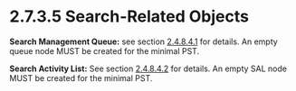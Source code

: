 <html dir="LTR" xmlns:mshelp="http://msdn.microsoft.com/mshelp" xmlns:ddue="http://ddue.schemas.microsoft.com/authoring/2003/5" xmlns:xlink="http://www.w3.org/1999/xlink" xmlns:tool="http://www.microsoft.com/tooltip">
    <head>
        <meta http-equiv="Content-Type" content="text/html; CHARSET=utf-8"></meta>
        <meta name="save" content="history"></meta>
        <title>2.7.3.5 Search-Related Objects</title>
        <xml>
            <mshelp:toctitle title="2.7.3.5 Search-Related Objects"></mshelp:toctitle>
            <mshelp:rltitle title="[MS-PST]: Search-Related Objects"></mshelp:rltitle>
            <mshelp:keyword index="A" term="e70c072d-dbb1-4899-9ec7-1dcdc651f3a6"></mshelp:keyword>
            <mshelp:attr name="DCSext.ContentType" value="open specification"></mshelp:attr>
            <mshelp:attr name="AssetID" value="e70c072d-dbb1-4899-9ec7-1dcdc651f3a6"></mshelp:attr>
            <mshelp:attr name="TopicType" value="kbRef"></mshelp:attr>
            <mshelp:attr name="DCSext.Title" value="[MS-PST]: Search-Related Objects" />
        </xml>
    </head>
    <body>
        <div id="header">
            <h1 class="heading">2.7.3.5 Search-Related Objects</h1>
        </div>
        <div id="mainSection">
            <div id="mainBody">
                <div id="allHistory" class="saveHistory"></div>
                <div id="sectionSection0" class="section" name="collapseableSection">
                    

<p><b>Search Management Queue:</b> see section <a href="db1945ea-de3f-4e47-996a-f56c4e8eb029.md">2.4.8.4.1</a> for details. An
empty queue node MUST be created for the minimal PST.</p>

<p><b>Search Activity List:</b> See section <a href="3131ac6b-4243-475d-a4a0-01db133d559f.md">2.4.8.4.2</a> for details. An
empty SAL node MUST be created for the minimal PST.</p>
                </div>
            </div>
        </div>
    </body>
</html>